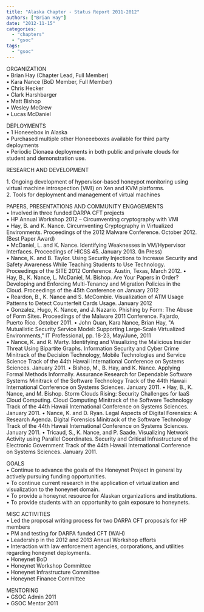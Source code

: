 ```yaml
---
title: "Alaska Chapter - Status Report 2011-2012"
authors: ["Brian Hay"]
date: "2012-11-15"
categories: 
  - "chapters"
  - "gsoc"
tags: 
  - "gsoc"
---
```


ORGANIZATION  
• Brian Hay (Chapter Lead, Full Member)  
• Kara Nance (BoD Member, Full Member)  
• Chris Hecker  
• Clark Harshbarger  
• Matt Bishop  
• Wesley McGrew  
• Lucas McDaniel  
  
  
DEPLOYMENTS  
• 1 Honeeebox in Alaska  
• Purchased multiple other Honeeeboxes available for third party deployments  
• Periodic Dionaea deployments in both public and private clouds for student and demonstration use.  
  
  
RESEARCH AND DEVELOPMENT  
  
1\. Ongoing development of hypervisor-based honeypot monitoring using virtual machine introspection (VMI) on Xen and KVM platforms.  
2\. Tools for deployment and management of virtual machines  
  
PAPERS, PRESENTATIONS AND COMMUNITY ENGAGEMENTS  
• Involved in three funded DARPA CFT projects  
• HP Annual Workshop 2012 – Circumventing cryptography with VMI  
• Hay, B. and K. Nance. Circumventing Cryptography in Virtualized Environments. Proceedings of the 2012 Malware Conference. October 2012. (Best Paper Award)  
• McDaniel, L. and K. Nance. Identifying Weaknesses in VM/Hypervisor Interfaces. Proceedings of HICSS 45. January 2013. (In Press)  
• Nance, K. and B. Taylor. Using Security Injections to Increase Security and Safety Awareness While Teaching Students to Use Technology. Proceedings of the SITE 2012 Conference. Austin, Texas, March 2012. 
• Hay, B., K. Nance, L. McDaniel, M. Bishop. Are Your Papers in Order? Developing and Enforcing Multi-Tenancy and Migration Policies in the Cloud. Proceedings of the 45th Conference on January 2012  
• Reardon, B., K. Nance and S. McCombie. Visualization of ATM Usage Patterns to Detect Counterfeit Cards Usage. January 2012  
• Gonzalez, Hugo, K. Nance, and J. Nazario. Phishing by Form: The Abuse of Form Sites. Proceedings of the Malware 2011 Conference. Fajardo, Puerto Rico. October 2011. 
• John Quan, Kara Nance, Brian Hay, "A Mutualistic Security Service Model: Supporting Large-Scale Virtualized Environments," IT Professional, pp. 18-23, May/June, 2011  
• Nance, K. and R. Marty. Identifying and Visualizing the Malicious Insider Threat Using Bipartite Graphs. Information Security and Cyber Crime Minitrack of the Decision Technology, Mobile Technologies and Service Science Track of the 44th Hawaii International Conference on Systems Sciences. January 2011. 
• Bishop, M., B. Hay, and K. Nance. Applying Formal Methods Informally. Assurance Research for Dependable Software Systems Minitrack of the Software Technology Track of the 44th Hawaii International Conference on Systems Sciences. January 2011. 
• Hay, B., K. Nance, and M. Bishop. Storm Clouds Rising: Security Challenges for IaaS Cloud Computing. Cloud Computing Minitrack of the Software Technology Track of the 44th Hawaii International Conference on Systems Sciences. January 2011. 
• Nance, K. and D. Ryan. Legal Aspects of Digital Forensics: A Research Agenda. Digital Forensics Minitrack of the Software Technology Track of the 44th Hawaii International Conference on Systems Sciences. January 2011. 
• Tricaud, S., K. Nance, and P. Saade. Visualizing Network Activity using Parallel Coordinates. Security and Critical Infrastructure of the Electronic Government Track of the 44th Hawaii International Conference on Systems Sciences. January 2011. 
  
  
GOALS  
• Continue to advance the goals of the Honeynet Project in general by actively pursuing funding opportunities.  
• To continue current research in the application of virtualization and visualization to the honeynet domain.  
• To provide a honeynet resource for Alaskan organizations and institutions.  
• To provide students with an opportunity to gain exposure to honeynets.  
  
MISC ACTIVITIES  
• Led the proposal writing process for two DARPA CFT proposals for HP members  
• PM and testing for DARPA funded CFT (WAH)  
• Leadership in the 2012 and 2013 Annual Workshop efforts  
• Interaction with law enforcement agencies, corporations, and utilities regarding honeynet deployments.  
• Honeynet BoD  
• Honeynet Workshop Committee  
• Honeynet Infrastructure Committee  
• Honeynet Finance Committee  
  
  
MENTORING  
• GSOC Admin 2011  
• GSOC Mentor 2011
